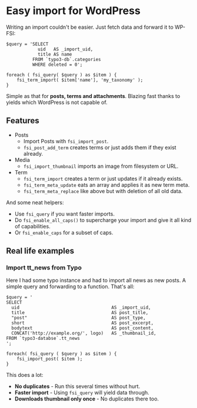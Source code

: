 # Easy import for WordPress

Writing an import couldn't be easier.
Just fetch data and forward it to WP-FSI:

    $query = 'SELECT
                uid   AS _import_uid,
                title AS name
              FROM `typo3-db`.categories
              WHERE deleted = 0';
    
    foreach ( fsi_query( $query ) as $item ) {
        fsi_term_import( $item['name'], 'my_taxonomy' );
    }

Simple as that for **posts, terms and attachments**.
Blazing fast thanks to yields which WordPress is not capable of.


## Features

- Posts
  - Import Posts with `fsi_import_post`.
  - `fsi_post_add_term` creates terms or just adds them if they exist already.
- Media
  - `fsi_import_thumbnail` imports an image from filesystem or URL.
- Term
  - `fsi_term_import` creates a term or just updates if it already exists.
  - `fsi_term_meta_update` eats an array and applies it as new term meta.
  - `fsi_term_meta_replace` like above but with deletion of all old data.

And some neat helpers:

- Use `fsi_query` if you want faster imports.
- Do `fsi_enable_all_caps()` to supercharge your import
  and give it all kind of capabilities.
- Or `fsi_enable_caps` for a subset of caps.

## Real life examples

### Import tt_news from Typo

Here I had some typo instance and had to import all news as new posts.
A simple query and forwarding to a function.
That's all:

    $query = '
    SELECT
      uid									AS _import_uid,
      title                                 AS post_title,
      "post"                                AS post_type,
      short									AS post_excerpt,
      bodytext							    AS post_content,
      CONCAT('http://example.org/', logo)   AS _thumbnail_id,
    FROM `typo3-databse`.tt_news
    ';
    
    foreach( fsi_query ( $query ) as $item ) {
        fsi_import_post( $item );
    }

This does a lot:

- **No duplicates** - Run this several times without hurt.
- **Faster import** - Using `fsi_query` will yield data through.
- **Downloads thumbnail only once** - No duplicates there too.
